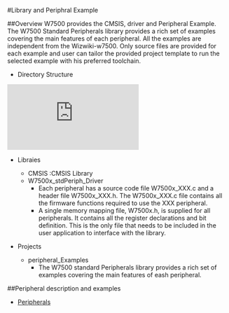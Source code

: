 #Library and Periphral Example

##Overview
W7500 provides the CMSIS, driver and Peripheral Example.
The W7500 Standard Peripherals library provides a rich set of examples covering the main features of each peripheral. All the examples are independent from the Wizwiki-w7500. Only source files are provided for each example and user can tailor the provided project template to run the selected example with his preferred toolchain. 

  - Directory Structure
  
![Fig.directory_structure](http://wizwiki.net/wiki/lib/exe/fetch.php?media=products:w7500:directory_structure.png "Fig.directory_structure")

  - Libraies
    - CMSIS :CMSIS Library
    - W7500x_stdPeriph_Driver
		- Each peripheral has a source code file W7500x_XXX.c and a header file W7500x_XXX.h. The W7500x_XXX.c file contains all the firmware functions required to use the XXX peripheral.
		- A single memory mapping file, W7500x.h, is supplied for all peripherals. It contains all the register declarations and bit definition. This is the only file that needs to be included in the user application to interface with the library.
			
- Projects
	- peripheral_Examples
		- The W7500 standard Peripherals library provides a rich set of examples covering the main features of eash peripheral. 

##Peripheral description and examples
- [Peripherals](http://wizwiki.net/wiki/doku.php?id=products:w7500:peripherals)
